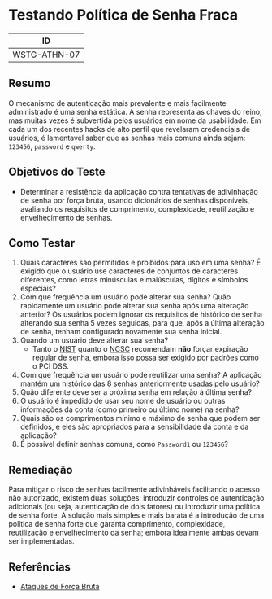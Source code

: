 # Testando Política de Senha Fraca

|ID          |
|------------|
|WSTG-ATHN-07|

## Resumo

O mecanismo de autenticação mais prevalente e mais facilmente administrado é uma senha estática. A senha representa as chaves do reino, mas muitas vezes é subvertida pelos usuários em nome da usabilidade. Em cada um dos recentes hacks de alto perfil que revelaram credenciais de usuários, é lamentavel saber que as senhas mais comuns ainda sejam: `123456`, `password` e `qwerty`.

## Objetivos do Teste

- Determinar a resistência da aplicação contra tentativas de adivinhação de senha por força bruta, usando dicionários de senhas disponíveis, avaliando os requisitos de comprimento, complexidade, reutilização e envelhecimento de senhas.

## Como Testar

1. Quais caracteres são permitidos e proibidos para uso em uma senha? É exigido que o usuário use caracteres de conjuntos de caracteres diferentes, como letras minúsculas e maiúsculas, dígitos e símbolos especiais?
2. Com que frequência um usuário pode alterar sua senha? Quão rapidamente um usuário pode alterar sua senha após uma alteração anterior? Os usuários podem ignorar os requisitos de histórico de senha alterando sua senha 5 vezes seguidas, para que, após a última alteração de senha, tenham configurado novamente sua senha inicial.
3. Quando um usuário deve alterar sua senha?
   - Tanto o [NIST](https://pages.nist.gov/800-63-3/sp800-63b.html#memsecretver) quanto o [NCSC](https://www.ncsc.gov.uk/collection/passwords/updating-your-approach#PasswordGuidance:UpdatingYourApproach-Don'tenforceregularpasswordexpiry) recomendam **não** forçar expiração regular de senha, embora isso possa ser exigido por padrões como o PCI DSS.
4. Com que frequência um usuário pode reutilizar uma senha? A aplicação mantém um histórico das 8 senhas anteriormente usadas pelo usuário?
5. Quão diferente deve ser a próxima senha em relação à última senha?
6. O usuário é impedido de usar seu nome de usuário ou outras informações da conta (como primeiro ou último nome) na senha?
7. Quais são os comprimentos mínimo e máximo de senha que podem ser definidos, e eles são apropriados para a sensibilidade da conta e da aplicação?
8. É possível definir senhas comuns, como `Password1` ou `123456`?

## Remediação

Para mitigar o risco de senhas facilmente adivinháveis facilitando o acesso não autorizado, existem duas soluções: introduzir controles de autenticação adicionais (ou seja, autenticação de dois fatores) ou introduzir uma política de senha forte. A solução mais simples e mais barata é a introdução de uma política de senha forte que garanta comprimento, complexidade, reutilização e envelhecimento da senha; embora idealmente ambas devam ser implementadas.

## Referências

- [Ataques de Força Bruta](https://owasp.org/www-community/attacks/Brute_force_attack)